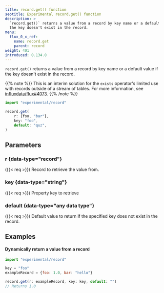 ```yaml
---
title: record.get() function
seotitle: Experimental record.get() function
description: >
  `record.get()` returns a value from a record by key name or a default value if 
  the key doesn't exist in the record.
menu:
  flux_0_x_ref:
    name: record.get
    parent: record
weight: 401
introduced: 0.134.0
---
```


`record.get()` returns a value from a record by key name or a default value if 
the key doesn't exist in the record.

{{% note %}}
This is an interim solution for the `exists` operator's limited use with records
outside of a stream of tables.
For more information, see [influxdata/flux#4073](https://github.com/influxdata/flux/issues/4073).
{{% /note %}}

```js
import "experimental/record"

record.get(
    r: {foo, "bar"},
    key: "foo",
    default: "quz",
)
```

## Parameters

### r {data-type="record"}
({{< req >}})
Record to retrieve the value from.

### key {data-type="string"}
({{< req >}})
Property key to retrieve

### default {data-type="any data type"}
({{< req >}})
Default value to return if the specified key does not exist in the record.

## Examples

#### Dynamically return a value from a record
```js
import "experimental/record"

key = "foo"
exampleRecord = {foo: 1.0, bar: "hello"}

record.get(r: exampleRecord, key: key, default: "")
// Returns 1.0
```